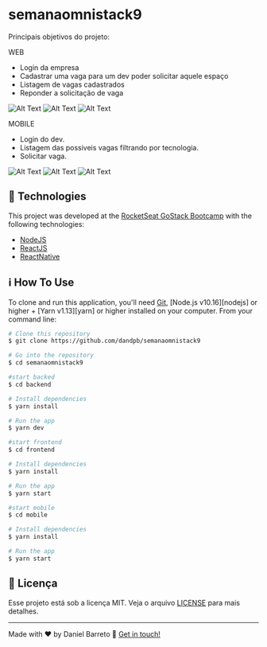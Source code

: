# semanaomnistack9

Principais objetivos do projeto:

WEB
- Login da empresa
- Cadastrar uma vaga para um dev poder solicitar aquele espaço
- Listagem de vagas cadastrados
- Reponder a solicitação de vaga

![Alt Text](https://github.com/dandpb/semanaomnistack9/raw/master/assets/aircnc_01_login_empresa.png)
![Alt Text](https://github.com/dandpb/semanaomnistack9/raw/master/assets/aircnc_02_cadastro_spot.png)
![Alt Text](https://github.com/dandpb/semanaomnistack9/raw/master/assets/aircnc_03_listagem_spots.png)

MOBILE
- Login do dev.
- Listagem das possiveis vagas filtrando por tecnologia.
- Solicitar vaga.

![Alt Text](https://github.com/dandpb/semanaomnistack9/raw/master/assets/aircnc_03_login_user.png)
![Alt Text](https://github.com/dandpb/semanaomnistack9/raw/master/assets/aircnc_04_listagem_spot_techs.png)
![Alt Text](https://github.com/dandpb/semanaomnistack9/raw/master/assets/aircnc_05_solicitacao_spot.png)

## :rocket: Technologies

This project was developed at the [RocketSeat GoStack Bootcamp](https://rocketseat.com.br/bootcamp) with the following technologies:

-  [NodeJS](https://nodejs.org/)
-  [ReactJS](https://reactjs.org/)
-  [ReactNative](https://facebook.github.io/react-native/)



## :information_source: How To Use

To clone and run this application, you'll need [Git](https://git-scm.com), [Node.js v10.16][nodejs] or higher + [Yarn v1.13][yarn] or higher installed on your computer. From your command line:

```bash
# Clone this repository
$ git clone https://github.com/dandpb/semanaomnistack9

# Go into the repository
$ cd semanaomnistack9

#start backed
$ cd backend

# Install dependencies
$ yarn install

# Run the app
$ yarn dev

#start frontend
$ cd frontend

# Install dependencies
$ yarn install

# Run the app
$ yarn start

#start mobile
$ cd mobile

# Install dependencies
$ yarn install

# Run the app
$ yarn start
```



## :memo: Licença

Esse projeto está sob a licença MIT. Veja o arquivo [LICENSE](LICENSE.md) para mais detalhes.

---

Made with ♥ by Daniel Barreto :wave: [Get in touch!](https://www.linkedin.com/in/daniel-barreto-65055a34/)
